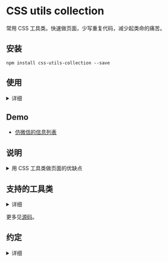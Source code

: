 # CSS utils collection
常用 CSS 工具类。快速做页面，少写重复代码，减少起类命的痛苦。

## 安装
```
npm install css-utils-collection --save
```

## 使用
<details>
  <summary>详细</summary>

普通项目
```
<link rel="stylesheet" href="path-to/node_modules/css-utils-collection/dist/index.css" />
```

webpack 项目
```
<style src="css-utils-collection"></style>
```

注意，需要安装了 style-loader。
</details>


## Demo
* [仿微信的信息列表](https://iamjoel.github.io/css-utils-collection/example/list)

## 说明
<details>
  <summary>用 CSS 工具类做页面的优缺点</summary>
在做页面的过程中，给元素添加样式，常规做法是给元素加个类名。起个合适的类名，还满难的。如果我们把常用的样式定义成一个个工具类名，那么很多情况，我们只需要在元素上加工具类名，而不需要专门取名字。例如，做一个图文的列表，我们以前可能会这么写：

```
<div class="list">
  <div class="media">
      <img src="http://via.placeholder.com/50x50" class="media__img" />
      <div class="media__body">
        <div class="media__line">
          <div class="media__title">标题</div>
          <div class="media__time">2017/12/10</div>
        </div>
        <div class="media__summary">摘要</div>
      </div>
    </div>

    <div class="media">
      <img src="http://via.placeholder.com/50x50" class="media__img" />
      <div class="media__body">
        <div class="media__line">
          <div class="media__title">标题</div>
          <div class="media__time">2017/12/10</div>
        </div>
        <div class="media__summary">摘要很长很长摘要很长很长摘要很长很长摘要很长很长摘要很长很长摘要很长很长摘要很长很长摘要很长很长</div>
      </div>
    </div>
</div>
```

用工具类名的方式，这么写：
```
<div>
  <div class="ly bb p-10">
      <img src="http://via.placeholder.com/50x50" class="br-sm mr-10" />
      <div class="lyi-fill">
        <div class="mb-10 ly ly-justify">
          <div class="fz-lg">标题</div>
          <div class="fz-sm c-grey">2017/12/10</div>
        </div>
        <div class="t-ddd">摘要</div>
      </div>
    </div>

    <div class="ly bb p-10">
      <img src="http://via.placeholder.com/50x50" class="br-sm mr-10" />
      <div class="lyi-fill">
        <div class="mb-10 ly ly-justify">
          <div class="fz-lg">标题</div>
          <div class="fz-sm c-grey">2017/12/10</div>
        </div>
        <div class="t-ddd">摘要很长很长摘要很长很长摘要很长很长摘要很长很长摘要很长很长摘要很长很长摘要很长很长摘要很长很长</div>
      </div>
    </div>
</div>
```

这样写的优点：
* 减少起类名的次数。从而提高做页面的速度。
* 写好类名后，样式基本已满足要求了。减少总的 CSS 代码量。

缺点：
* 一个元素可能会用很多个类名,代码上有点丑。

注意：这种写法适用写不可复用的页面。写组件，还是用给元素加类名的方式比较好。
</details>

## 支持的工具类
<details>
  <summary>详细</summary>
从外而内，从垂直（上到下）到水平（左到右），从布局(大小)到细节（颜色，字的粗细）。包括：

* position,z-index,top,bottom,left,right。工具类:
  * `pos-r`
* margin。工具类:
  * `m[t|b|l|r|v|h]-<0|5|10|15|20>[rem]`
* 盒模型。工具类:
  * `border-box`, `content-box`
* border。工具类:
  * `b[t|b|l|r|v|h]`
* border-radius 圆角
  * `br-<lg|md|sm|round>`
* cursor 鼠标
  * `cursor-p` 手形
  * `cursor-na` 禁用
* padding。工具类:
  * `p[t|b|l|r|v|h]-<0|5|10|15|20>[rem]`
* background。工具类:
  * `bgc-grey`
  * `bgz-<cover|contain|100>`
* display。 flex,block...
  * `ly`
  * `d-<b|ib|n>`
  * `v-h`: `visibility: hidden`
* height。工具类:
  * `h-100per`: height: 100%
* flex-wrap
  * `ly-multi` 多行
* align-items, align-self 垂直对齐
  * `ly-<t|m|b>`
* line-height
  * `lh-<lg|md|sm>`
* width
  * `w-50,w-100` : 对应 `width: 50%,width: 100%`
* flex-grow
  * `lyi-fill`
* justify-content 水平对齐
  * `ly-<j|c|a|r>`
* text-align 文本水平对齐
  * `ta-<c|r>`
* text
  * `t-ddd` :单行文本超出加省略号。
  * `t-no-select`：禁止选择文本。
  * `tt-u`：字母大写。
* font
  * `fz-<xg|lg|md|sm|xs>`
  * `fw-<b|l>`
  * `ff-<yahei|hei|song>`
  * `c-<i|grey|light-grey|primary>` 。`c-i` -> `color: inherit`
* 复合规则
  * `placeholder` 来做组件占位。
  * `img-rwd` 响应式图片
</details>

更多见[源码](./src/index.scss)。

## 约定
<details>
  <summary>详细</summary>

* 类名规则是`样式单词的首字母缩写-值`。如
  * `mb-10` -> `margin-bottom: 10px`
  * `ta-c` -> `text-align: center`
  * 特例
    * `ly` 布局相关相关的。
    * `pos` -> `position`， border-box, content-box。 
* xl, lg, md, sm, xm 分别代表 特大，大，中等，小，特小。
* t,r,b,l,v,h 分别表示上，右，下，左，垂直，水平。
* 默认数值的单位是px，如 `mb-10` -> `margin-bottom: 10px`。 百分比的单位是 `per`: 如，`w-100per` -> `width: 100%;`。rem 的单位是rem：如 `pr-10rem`。
* 颜色深浅，分别用 dark，light。如
  * `c-light-grey`
* 类名的值采用 [BNF](https://en.wikipedia.org/wiki/Backus%E2%80%93Naur_form)(巴科斯范式)。常见符号的意义，如下
  * `<>`: 必选项。
  * `[]` : 可选项。
  * `{}`: 内包含的为可重复0至无数次的项。
  * `|`: 分隔不同选项。
* 要增加优先级，可以在类名后面加`-i`。该样式会加被加上 `!important`。 如 `ta-c-i`。
</details>
